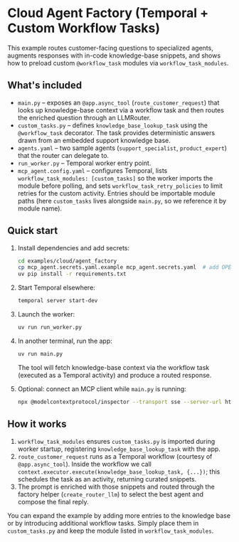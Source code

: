 # Cloud Agent Factory (Temporal + Custom Workflow Tasks)

This example routes customer-facing questions to specialized agents, augments
responses with in-code knowledge-base snippets, and shows how to preload custom
`@workflow_task` modules via `workflow_task_modules`.

## What's included

- `main.py` – exposes an `@app.async_tool` (`route_customer_request`) that looks up
  knowledge-base context via a workflow task and then routes the enriched
  question through an LLMRouter.
- `custom_tasks.py` – defines `knowledge_base_lookup_task` using the
  `@workflow_task` decorator. The task provides deterministic answers drawn from
  an embedded support knowledge base.
- `agents.yaml` – two sample agents (`support_specialist`, `product_expert`) that
  the router can delegate to.
- `run_worker.py` – Temporal worker entry point.
- `mcp_agent.config.yaml` – configures Temporal, lists
  `workflow_task_modules: [custom_tasks]` so the worker imports the module before
  polling, and sets `workflow_task_retry_policies` to limit retries for the custom
  activity. Entries should be importable module paths (here `custom_tasks` lives
  alongside `main.py`, so we reference it by module name).

## Quick start

1. Install dependencies and add secrets:
   ```bash
   cd examples/cloud/agent_factory
   cp mcp_agent.secrets.yaml.example mcp_agent.secrets.yaml  # add OPENAI_API_KEY
   uv pip install -r requirements.txt
   ```

2. Start Temporal elsewhere:
   ```bash
   temporal server start-dev
   ```

3. Launch the worker:
   ```bash
   uv run run_worker.py
   ```

4. In another terminal, run the app:
   ```bash
   uv run main.py
   ```
   The tool will fetch knowledge-base context via the workflow task (executed as
   a Temporal activity) and produce a routed response.

5. Optional: connect an MCP client while `main.py` is running:
   ```bash
   npx @modelcontextprotocol/inspector --transport sse --server-url http://127.0.0.1:8000/sse
   ```

## How it works

1. `workflow_task_modules` ensures `custom_tasks.py` is imported during worker
   startup, registering `knowledge_base_lookup_task` with the app.
2. `route_customer_request` runs as a Temporal workflow (courtesy of
   `@app.async_tool`). Inside the workflow we call
   `context.executor.execute(knowledge_base_lookup_task, {...})`; this schedules
   the task as an activity, returning curated snippets.
3. The prompt is enriched with those snippets and routed through the factory
   helper (`create_router_llm`) to select the best agent and compose the final
   reply.

You can expand the example by adding more entries to the knowledge base or by
introducing additional workflow tasks. Simply place them in `custom_tasks.py`
and keep the module listed in `workflow_task_modules`.
